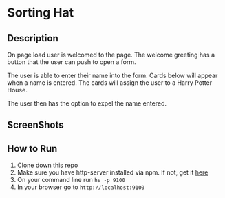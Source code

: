 # Sorting Hat
## Description
On page load user is welcomed to the page.  The welcome greeting has a button that the user can push to open a form. 

The user is able to enter their name into the form.  Cards below will appear when a name is entered. The cards will assign the user to a Harry Potter House. 

The user then has the option to expel the name entered. 

## ScreenShots

## How to Run
1. Clone down this repo
1. Make sure you have http-server installed via npm.  If not, get it [here](https://www.npmjs.com/package/http-server)
1. On your command line run `hs -p 9100`
1. In your browser go to `http://localhost:9100`